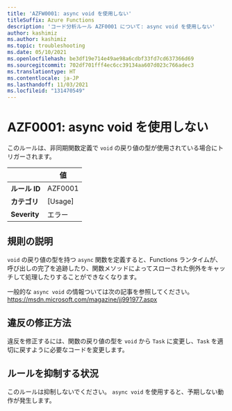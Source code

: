 ```yaml
---
title: 'AZFW0001: async void を使用しない'
titleSuffix: Azure Functions
description: 'コード分析ルール AZF0001 について: async void を使用しない'
author: kashimiz
ms.author: kashimiz
ms.topic: troubleshooting
ms.date: 05/10/2021
ms.openlocfilehash: be3df19e714e49ae98a6cdbf33fd7cd637366d69
ms.sourcegitcommit: 702df701fff4ec6cc39134aa607d023c766adec3
ms.translationtype: HT
ms.contentlocale: ja-JP
ms.lasthandoff: 11/03/2021
ms.locfileid: "131470549"
---
```

# <a name="azf0001-avoid-async-void"></a>AZF0001: async void を使用しない

このルールは、非同期関数定義で `void` の戻り値の型が使用されている場合にトリガーされます。

| | 値 |
|-|-|
| **ルール ID** |AZF0001|
| **カテゴリ** |[Usage]|
| **Severity** |エラー|

## <a name="rule-description"></a>規則の説明

`void` の戻り値の型を持つ `async` 関数を定義すると、Functions ランタイムが、呼び出しの完了を追跡したり、関数メソッドによってスローされた例外をキャッチして処理したりすることができなくなります。

一般的な `async void` の情報ついては次の記事を参照してください。 https://msdn.microsoft.com/magazine/jj991977.aspx

## <a name="how-to-fix-violations"></a>違反の修正方法

違反を修正するには、関数の戻り値の型を `void` から `Task` に変更し、`Task` を適切に戻すように必要なコードを変更します。

## <a name="when-to-suppress-the-rule"></a>ルールを抑制する状況

このルールは抑制しないでください。 `async void` を使用すると、予期しない動作が発生します。
